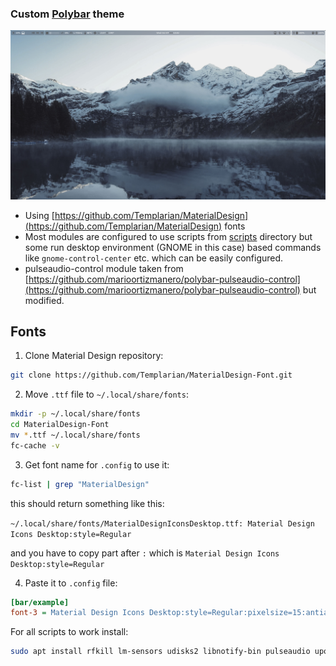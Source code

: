 ### Custom [Polybar](https://github.com/polybar/polybar) theme
![theme_screenshot](https://github.com/vuckale/polybar-theme/blob/master/screenshot.png?raw=true)

* Using [https://github.com/Templarian/MaterialDesign](https://github.com/Templarian/MaterialDesign) fonts 
* Most modules are configured to use scripts from [scripts](https://github.com/vuckale/polybar-theme/tree/master/scripts) directory but some run desktop environment (GNOME in this case) based commands like `gnome-control-center` etc. which can be easily configured.
* pulseaudio-control module taken from [https://github.com/marioortizmanero/polybar-pulseaudio-control](https://github.com/marioortizmanero/polybar-pulseaudio-control) but modified.

## Fonts

1. Clone Material Design repository:
```bash
git clone https://github.com/Templarian/MaterialDesign-Font.git
```
2. Move `.ttf` file to `~/.local/share/fonts`:
```bash
mkdir -p ~/.local/share/fonts
cd MaterialDesign-Font
mv *.ttf ~/.local/share/fonts
fc-cache -v
```
3. Get font name for `.config` to use it:
```bash
fc-list | grep "MaterialDesign"
```
this should return something like this:

```~/.local/share/fonts/MaterialDesignIconsDesktop.ttf: Material Design Icons Desktop:style=Regular```

and you have to copy part after ```:``` which is ```Material Design Icons Desktop:style=Regular```

4. Paste it to `.config` file:
```ini
[bar/example]
font-3 = Material Design Icons Desktop:style=Regular:pixelsize=15:antialias=true;4
```
For all scripts to work install:
```bash
sudo apt install rfkill lm-sensors udisks2 libnotify-bin pulseaudio upower pacmd
```
